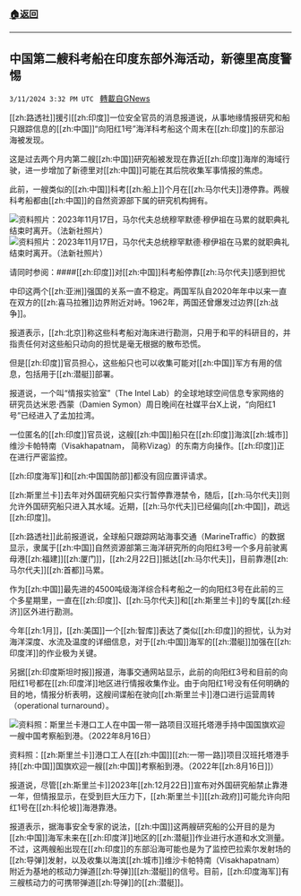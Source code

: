 ###  [:house:返回](README.md)
---


## 中国第二艘科考船在印度东部外海活动，新德里高度警惕
`3/11/2024 3:32 PM UTC ` [轉載自GNews](https://gnews.org/articles/2384830)

[[zh:路透社]]援引[[zh:印度]]一位安全官员的消息报道说，从事地缘情报研究和船只跟踪信息的[[zh:中国]]“向阳红1号”海洋科考船这个周末在[[zh:印度]]的东部沿海被发现。

这是过去两个月内第二艘[[zh:中国]]研究船被发现在靠近[[zh:印度]]海岸的海域行驶，进一步增加了新德里对[[zh:中国]]可能在其后院收集军事情报的焦虑。

此前，一艘类似的[[zh:中国]]科考[[zh:船上]]个月在[[zh:马尔代夫]]港停靠。两艘科考船都由[[zh:中国]]的自然资源部下属的研究机构拥有。

![资料照片：2023年11月17日，马尔代夫总统穆罕默德&#183;穆伊祖在马累的就职典礼结束时离开。（法新社照片）](https://gdb.voanews.com/01000000-c0a8-0242-5137-08dc20d45326_w100_r1.jpg "资料照片：2023年11月17日，马尔代夫总统穆罕默德&#183;穆伊祖在马累的就职典礼结束时离开。（法新社照片）") ![资料照片：2023年11月17日，马尔代夫总统穆罕默德&#183;穆伊祖在马累的就职典礼结束时离开。（法新社照片）](https://gdb.voanews.com/01000000-c0a8-0242-5137-08dc20d45326_w100_r1.jpg "资料照片：2023年11月17日，马尔代夫总统穆罕默德&#183;穆伊祖在马累的就职典礼结束时离开。（法新社照片）")

请同时参阅：####[[zh:印度]]对[[zh:中国]]科考船停靠[[zh:马尔代夫]]感到担忧

中印这两个[[zh:亚洲]]强国的关系一直不稳定。两国军队自2020年年中以来一直在双方的[[zh:喜马拉雅]]边界附近对峙。1962年，两国还曾爆发过边界[[zh:战争]]。

报道表示，[[zh:北京]]称这些科考船对海床进行勘测，只用于和平的科研目的，并指责任何对这些船只动向的担忧是毫无根据的散布恐慌。

但是[[zh:印度]]官员担心，这些船只也可以收集可能对[[zh:中国]]军方有用的信息，包括用于[[zh:潜艇]]部署。

报道说，一个叫“情报实验室”（The Intel Lab）的全球地球空间信息专家网络的研究员达米恩·西蒙（Damien Symon）周日晚间在社媒平台X上说，“向阳红1号”已经进入了孟加拉湾。

一位匿名的[[zh:印度]]官员说，这艘[[zh:中国]]船只在[[zh:印度]]海滨[[zh:城市]]维沙卡帕特南（Visakhapatnam， 简称Vizag）的东南方向操作。[[zh:印度]]正在进行严密监控。

[[zh:印度海军]]和[[zh:中国国防部]]都没有回应置评请求。

[[zh:斯里兰卡]]去年对外国研究船只实行暂停靠港禁令，随后，[[zh:马尔代夫]]则允许外国研究船只进入其水域。近期，[[zh:马尔代夫]]已经偏向[[zh:中国]]，疏远[[zh:印度]]。

[[zh:路透社]]此前报道说，全球船只跟踪网站海事交通（MarineTraffic）的数据显示，隶属于[[zh:中国]]自然资源部第三海洋研究所的向阳红3号一个多月前驶离母港[[zh:福建]][[zh:厦门]]，[[zh:2月22日]]抵达[[zh:马尔代夫]]，目前靠港[[zh:马尔代夫]][[zh:首都]]马累。

作为[[zh:中国]]最先进的4500吨级海洋综合科考船之一的向阳红3号在此前的三个多星期里，一直在[[zh:印度]]、[[zh:马尔代夫]]和[[zh:斯里兰卡]]的专属[[zh:经济]]区外进行勘测。

今年[[zh:1月]]，[[zh:美国]]一个[[zh:智库]]表达了类似[[zh:印度]]的担忧，认为对海洋深度、水流及温度的详细信息，对于[[zh:中国]]海军的[[zh:潜艇]]加强在[[zh:印度洋]]的作业极为关键。

另据[[zh:印度斯坦时报]]报道，海事交通网站显示，此前的向阳红3号和目前的向阳红1号都在[[zh:印度洋]]地区进行情报收集作业。由于向阳红1号没有任何明确的目的地，情报分析表明，这艘间谍船在驶向[[zh:斯里兰卡]]港口进行运营周转（operational turnaround）。

![资料照：斯里兰卡港口工人在中国一带一路项目汉班托塔港手持中国国旗欢迎一艘中国考察船到港。（2022年8月16日）](https://gdb.voanews.com/01000000-0a00-0242-dc3e-08dbb5d4a8f7_w250_r1_s.jpg "资料照：斯里兰卡港口工人在中国一带一路项目汉班托塔港手持中国国旗欢迎一艘中国考察船到港。（2022年8月16日）")

资料照：[[zh:斯里兰卡]]港口工人在[[zh:中国]][[zh:一带一路]]项目汉班托塔港手持[[zh:中国]]国旗欢迎一艘[[zh:中国]]考察船到港。（2022年[[zh:8月16日]]）

报道说，尽管[[zh:斯里兰卡]]2023年[[zh:12月22日]]宣布对外国研究船禁止靠港一年，但情报显示，在受到巨大压力下，[[zh:斯里兰卡]][[zh:政府]]可能允许向阳红1号在[[zh:科伦坡]]海港靠港。

报道表示，据海事安全专家的说法，[[zh:中国]]这两艘研究船的公开目的是为[[zh:中国]]海军未来在[[zh:印度洋]]地区的[[zh:潜艇]]作业进行水道和水文测量。不过，这两艘船出现在[[zh:印度]]的东部沿海可能也是为了监控巴拉索尔发射场的[[zh:导弹]]发射，以及收集以海滨[[zh:城市]]维沙卡帕特南（Visakhapatnam）附近为基地的核动力弹道[[zh:导弹]][[zh:潜艇]]的信号。目前，[[zh:印度海军]]有三艘核动力的可携带弹道[[zh:导弹]]的[[zh:潜艇]]。
